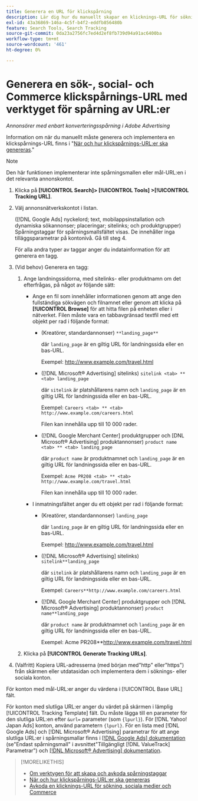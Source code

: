 ```yaml
---
title: Generera en URL för klickspårning
description: Lär dig hur du manuellt skapar en klicknings-URL för sökning, sociala medier och Commerce.
exl-id: 43a36869-146a-4c5f-b4f2-eddfb856480b
feature: Search Tools, Search Tracking
source-git-commit: 0da23a2756fc7ed4d2ef8fb739d94a91ac6400ba
workflow-type: tm+mt
source-wordcount: '461'
ht-degree: 0%

---
```


# Generera en sök-, social- och Commerce klickspårnings-URL med verktyget för spårning av URL:er

*Annonsörer med enbart konverteringsspårning i Adobe Advertising*

Information om när du manuellt måste generera och implementera en klickspårnings-URL finns i &quot;[När och hur klickspårnings-URL:er ska genereras](/help/search-social-commerce/tracking/click-tracking-ways-to-generate.md).&quot;

>[!NOTE]
>
>Den här funktionen implementerar inte spårningsmallen eller mål-URL:en i det relevanta annonskontot.

1. Klicka på **[!UICONTROL Search]> [!UICONTROL Tools] >[!UICONTROL Tracking URL]**.

1. Välj annonsnätverkskontot i listan.

   ([!DNL Google Ads] nyckelord; text, mobilappsinstallation och dynamiska sökannonser; placeringar; sitelinks; och produktgrupper) Spårningstaggar för spårningsmallsfältet visas. De innehåller inga tilläggsparametrar på kontonivå. Gå till steg 4.

   För alla andra typer av taggar anger du indatainformation för att generera en tagg.

1. (Vid behov) Generera en tagg:

   1. Ange landningssidorna, med sitelinks- eller produktnamn om det efterfrågas, på något av följande sätt:

      * Ange en fil som innehåller informationen genom att ange den fullständiga sökvägen och filnamnet eller genom att klicka på **[!UICONTROL Browse]** för att hitta filen på enheten eller i nätverket. Filen måste vara en tabbavgränsad textfil med ett objekt per rad i följande format:

         * (Kreatörer, standardannonser) `**landing_page**`

           där `landing_page` är en giltig URL för landningssida eller en bas-URL.

           Exempel: http://www.example.com/travel.html

         * ([!DNL Microsoft® Advertising] sitelinks) `sitelink <tab> ** <tab> landing_page`

           där `sitelink` är platshållarens namn och `landing_page` är en giltig URL för landningssida eller en bas-URL.

           Exempel: `Careers <tab> ** <tab> http://www.example.com/careers.html`

           Filen kan innehålla upp till 10 000 rader.

         * ([!DNL Google Merchant Center] produktgrupper och [DNL Microsoft® Advertising] produktannonser) `product name <tab> ** <tab> landing_page`

           där `product name` är produktnamnet och `landing_page` är en giltig URL för landningssida eller en bas-URL.

           Exempel: `Acme PR208 <tab> ** <tab> http://www.example.com/travel.html`

           Filen kan innehålla upp till 10 000 rader.

      * I inmatningsfältet anger du ett objekt per rad i följande format:

         * (Kreatörer, standardannonser) `landing_page`

           där `landing_page` är en giltig URL för landningssida eller en bas-URL.

           Exempel: http://www.example.com/travel.html

         * ([!DNL Microsoft® Advertising] sitelinks) `sitelink**landing_page`

           där `sitelink` är platshållarens namn och `landing_page` är en giltig URL för landningssida eller en bas-URL.

           Exempel: `Careers**http://www.example.com/careers.html`

         * ([!DNL Google Merchant Center] produktgrupper och [!DNL Microsoft® Advertising] produktannonser) `product name**landing_page`

           där `product name` är produktnamnet och `landing_page` är en giltig URL för landningssida eller en bas-URL.

           Exempel: Acme PR208**http://www.example.com/travel.html

   1. Klicka på **[!UICONTROL Generate Tracking URLs]**.

1. (Valfritt) Kopiera URL-adresserna (med början med&quot;http&quot; eller&quot;https&quot;) från skärmen eller utdatasidan och implementera dem i söknings- eller sociala konton.

För konton med mål-URL:er anger du värdena i [!UICONTROL Base URL] fält.

För konton med slutliga URL:er anger du värdet på skärmen i lämplig [!UICONTROL Tracking Template] fält. Du måste lägga till en parameter för den slutliga URL:en efter `&url=` parameter (som `{lpurl}`). För [!DNL Yahoo! Japan Ads] konton, använd parametern `{lpurl}`. För en lista med [!DNL Google Ads] och [!DNL Microsoft® Advertising] parametrar för att ange slutliga URL:er i spårningsmallar finns i [[!DNL Google Ads] dokumentation](https://support.google.com/google-ads/answer/6305348) (se&quot;Endast spårningsmall&quot; i avsnittet&quot;Tillgängligt [!DNL ValueTrack] Parametrar&quot;) och [[!DNL Microsoft® Advertising] dokumentation](https://help.ads.microsoft.com/#apex/3/en/56799/2).

>[!MORELIKETHIS]
>
>* [Om verktygen för att skapa och avkoda spårningstaggar](tracking-tools-about.md)
>* [När och hur klickspårnings-URL:er ska genereras](/help/search-social-commerce/tracking/click-tracking-ways-to-generate.md)
>* [Avkoda en klicknings-URL för sökning, sociala medier och Commerce](click-tracking-url-decode.md)

